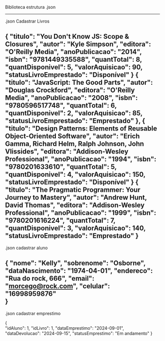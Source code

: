 Biblioteca estrutura .json

--------------------------------------------------------------------------------------------
 .json Cadastrar Livros
 
  {
    "titulo": "You Don't Know JS: Scope & Closures",
    "autor": "Kyle Simpson",
    "editora": "O'Reilly Media",
    "anoPublicacao": "2014",
    "isbn": "9781449335588",
    "quantTotal": 8,
    "quantDisponivel": 5,
    "valorAquisicao": 90,
    "statusLivroEmprestado": "Disponível"
  }
  {
    "titulo": "JavaScript: The Good Parts",
    "autor": "Douglas Crockford",
    "editora": "O'Reilly Media",
    "anoPublicacao": "2008",
    "isbn": "9780596517748",
    "quantTotal": 6,
    "quantDisponivel": 2,
    "valorAquisicao": 85,
    "statusLivroEmprestado": "Emprestado"
  },
  {
    "titulo": "Design Patterns: Elements of Reusable Object-Oriented Software",
    "autor": "Erich Gamma, Richard Helm, Ralph Johnson, John Vlissides",
    "editora": "Addison-Wesley Professional",
    "anoPublicacao": "1994",
    "isbn": "9780201633610",
    "quantTotal": 5,
    "quantDisponivel": 4,
    "valorAquisicao": 150,
    "statusLivroEmprestado": "Disponível"
  }
  {
    "titulo": "The Pragmatic Programmer: Your Journey to Mastery",
    "autor": "Andrew Hunt, David Thomas",
    "editora": "Addison-Wesley Professional",
    "anoPublicacao": "1999",
    "isbn": "9780201616224",
    "quantTotal": 7,
    "quantDisponivel": 3,
    "valorAquisicao": 140,
    "statusLivroEmprestado": "Emprestado"
  }
--------------------------------------------------------------------------------------
.json cadastrar aluno

{
	"nome": "Kelly",
	"sobrenome": "Osborne",
	"dataNascimento": "1974-04-01",
	"endereco": "Rua do rock, 666",
	"email": "morcego@rock.com",
	"celular": "16998959876"	
}
------------------------------------------------------------------------------------
.json cadastrar emprestimo

{  
  "idAluno": 1,
  "idLivro": 1,
  "dataEmprestimo": "2024-09-01",
  "dataDevolucao": "2024-09-15",
  "statusEmprestimo": "Em andamento"
}
